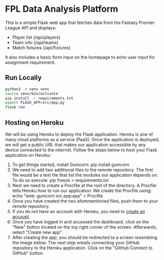 # FPL Data Analysis Platform

This is a simple Flask web app that fetches data from the Fantasy Premier League API and displays:
- Player list (/api/players)
- Team info (/api/teams)
- Match fixtures (/api/fixtures)

It also includes a basic form input on the homepage to echo user input for assignment requirement.

## Run Locally

```bash
python3 -m venv venv
source venv/bin/activate
pip install -r requirements.txt
export FLASK_APP=src/app.py
flask run
```

## Hosting on Heroku

 We will be using Heroku to deploy the Flask application. Heroku is one of many cloud platforms as a service (PaaS). Once the application is deployed, we will get a public URL that makes our application accessible by any device connected to the internet.  Follow the steps below to host your Flask application on Heroku:

1. To get things started, install Gunicorn: pip install gunicorn
2. We need to add two additional files to the remote repository.  The first file would be a text file that list the modules our application depends on. To do so execute: pip freeze > requirements.txt
3. Next we need to create a Procfile at the root of the directory. A Procfile tells Heroku how to run our application. We create the Procfile using: echo "web: gunicorn src.app:app" > Procfile
4. Once you have created the two aforementioned files, push them to your remote repository.
5. If you do not have an account with Heroku, you need to [create an account](https://signup.heroku.com/). 
6. Once you have logged in and accessed the dashboard, click on the "New" button located on the top right corner of the screen. Afterwards, select "Create new app".
7. After creating the app, you should be redirected to a screen resembling the image below. The next step entails connecting your GitHub repository to the Heroku application. Click on the "GitHub Connect to GitHub" button.

